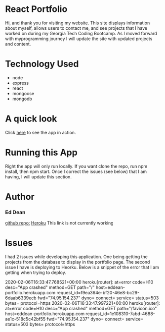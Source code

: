 # React Portfolio

Hi, and thank you for visiting my website. This site displays information about myself, allows users to contact me, and see projects that I have worked on during my Georgia Tech Coding Bootcamp. As I moved forward with myprogramming journey I will update the site with updated projects and content.

# Technology Used
* node
* express
* react
* mongoose
* mongodb


# A quick look
Click [here](https://drive.google.com/file/d/1XTwhVrrROf2Yh63LASSrDfPOui7zZ0ti/preview) to see the app in action.

# Running this App
Right the app will only run locally. If you want clone the repo, run npm install, then npm start. Once I correct the issues (see below) that I am having, I will update this section.

# Author
### Ed Dean
[github repo:](https://github.com/edean78/eddean-port)
[Heroku](https://eddean-portfolio.herokuapp.com/) This link is not currently working

# Issues
I had 2 issues while developing this application. One being getting the projects from the database to display in the portfolio page. The second issue I have is deploying to Heorku. Below is a snippet of the error that I am getting when trying to deploy. 

2020-02-06T16:33:47.768521+00:00 heroku[router]: at=error code=H10 desc="App crashed" method=GET path="/" host=eddean-portfolio.herokuapp.com request_id=f9ea364e-bf20-46e8-bc29-6daab6339ecb fwd="74.95.154.237" dyno= connect= service= status=503 bytes= protocol=https
2020-02-06T16:33:47.997221+00:00 heroku[router]: at=error code=H10 desc="App crashed" method=GET path="/favicon.ico" host=eddean-portfolio.herokuapp.com request_id=1e108310-7abd-4688-ae1c-518c5c42bf55 fwd="74.95.154.237" dyno= connect= service= status=503 bytes= protocol=https


